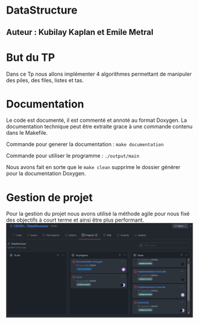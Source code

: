 # DataStructure
## Auteur : Kubilay Kaplan et Emile Metral

# But du TP
Dans ce Tp nous allons implémenter 4 algorithmes permettant de manipuler des piles, des files, listes et tas.
# Documentation
Le code est documenté, il est commenté et annoté au format Doxygen. La documentation technique peut être extraite grace à une commande contenu dans le Makefile.

Commande pour generer la documentation : `make documentation`

Commande pour utiliser le programme : `./output/main`

Nous avons fait en sorte que le `make clean` supprime le dossier générer pour la documentation Doxygen.

# Gestion de projet
Pour la gestion du projet nous avons utilisé la méthode agile pour nous fixé des objectifs à court terme et ainsi être plus performant.
![Image Projet Agile](img/agile.PNG)
